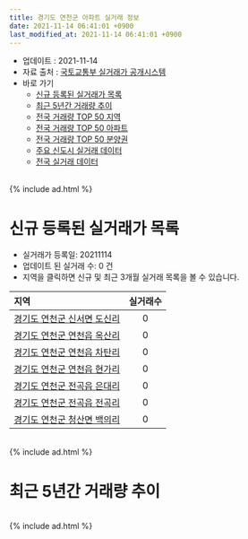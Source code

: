 ```yaml
---
title: 경기도 연천군 아파트 실거래 정보
date: 2021-11-14 06:41:01 +0900
last_modified_at: 2021-11-14 06:41:01 +0900
---
```


* 업데이트 : 2021-11-14
* 자료 출처 : [국토교통부 실거래가 공개시스템](http://rt.molit.go.kr)
* 바로 가기
    * [신규 등록된 실거래가 목록](#신규-등록된-실거래가-목록)
    * [최근 5년간 거래량 추이](#최근-5년간-거래량-추이)
    * [전국 거래량 TOP 50 지역](https://inasie.github.io/apt-trade-info/최근-3개월-전국에서-가장-거래가-많이-발생한-지역)
    * [전국 거래량 TOP 50 아파트](https://inasie.github.io/apt-trade-info/최근-3개월-전국에서-가장-거래가-많이-발생한-아파트)
    * [전국 거래량 TOP 50 분양권](https://inasie.github.io/apt-trade-info/최근-3개월-전국에서-가장-거래가-많이-발생한-분양권)
    * [주요 신도시 실거래 데이터](https://inasie.github.io/apt-trade-info/주요-신도시)
    * [전국 실거래 데이터](https://inasie.github.io/apt-trade-info/전국)

<br>
{% include ad.html %}
<br>

# 신규 등록된 실거래가 목록
* 실거래가 등록일: 20211114
* 업데이트 된 실거래 수: 0 건
* 지역을 클릭하면 신규 및 최근 3개월 실거래 목록을 볼 수 있습니다.


|지역|실거래수|
|:---|:---:|
|[경기도 연천군 신서면 도신리](https://inasie.github.io/apt-trade-info/경기도-연천군-신서면-도신리)|0|
|[경기도 연천군 연천읍 옥산리](https://inasie.github.io/apt-trade-info/경기도-연천군-연천읍-옥산리)|0|
|[경기도 연천군 연천읍 차탄리](https://inasie.github.io/apt-trade-info/경기도-연천군-연천읍-차탄리)|0|
|[경기도 연천군 연천읍 현가리](https://inasie.github.io/apt-trade-info/경기도-연천군-연천읍-현가리)|0|
|[경기도 연천군 전곡읍 은대리](https://inasie.github.io/apt-trade-info/경기도-연천군-전곡읍-은대리)|0|
|[경기도 연천군 전곡읍 전곡리](https://inasie.github.io/apt-trade-info/경기도-연천군-전곡읍-전곡리)|0|
|[경기도 연천군 청산면 백의리](https://inasie.github.io/apt-trade-info/경기도-연천군-청산면-백의리)|0|


<br>
{% include ad.html %}
<br>

# 최근 5년간 거래량 추이


<div style="width:100%;">
    <canvas id="deal_progress" height="200"></canvas>
</div>

<script>
new Chart(document.getElementById("deal_progress"), {
    type: 'line',
    data: {
        labels: ['201611','201612','201701','201702','201703','201704','201705','201706','201707','201708','201709','201710','201711','201712','201801','201802','201803','201804','201805','201806','201807','201808','201809','201810','201811','201812','201901','201902','201903','201904','201905','201906','201907','201908','201909','201910','201911','201912','202001','202002','202003','202004','202005','202006','202007','202008','202009','202010','202011','202012','202101','202102','202103','202104','202105','202106','202107','202108','202109','202110','202111'],
        datasets: [{
            label: '매매',
            pointRadius: 1,
            data: [18, 16, 21, 13, 19, 23, 14, 14, 19, 16, 11, 14, 12, 11, 10, 6, 15, 11, 11, 11, 11, 12, 7, 19, 9, 8, 10, 7, 21, 23, 6, 6, 8, 7, 7, 10, 13, 12, 12, 17, 22, 19, 18, 18, 25, 17, 13, 11, 14, 18, 12, 16, 16, 38, 47, 23, 15, 23, 26, 30, 2],
            borderColor: "rgba(255, 201, 14, 1)",
            backgroundColor: "rgba(255, 201, 14, 0.5)",
            fill: false,
            lineTension: 0
        },{
            label: '전월세',
            pointRadius: 1,
            data: [12, 14, 7, 15, 8, 22, 11, 6, 7, 11, 12, 4, 19, 15, 7, 13, 14, 7, 9, 8, 7, 10, 10, 10, 8, 7, 7, 8, 14, 6, 6, 5, 8, 16, 13, 12, 13, 6, 6, 13, 13, 21, 25, 17, 27, 33, 22, 5, 10, 5, 9, 11, 12, 14, 14, 12, 10, 33, 18, 6, 3],
            borderColor: "rgba(0, 141, 185, 1)",
            backgroundColor: "rgba(0, 141, 185, 0.5)",
            fill: false,
            lineTension: 0
        }
        ]
    },
    options: {
        responsive: true,
        title: {
            display: false
        },
        tooltips: {
            mode: 'index',
            intersect: false
        },
        hover: {
            mode: 'nearest',
            intersect: true
        },
        scales: {
            xAxes: [{
                display: true,
                scaleLabel: {
                    display: true,
                    labelString: '년/월'
                }
            }],
            yAxes: [{
                display: true,
                ticks: {
                    suggestedMin: 0,
                },
                scaleLabel: {
                    display: true,
                    labelString: '실거래 수'
                }
            }]
        }
    }
});

</script>


<br>
{% include ad.html %}
<br>

